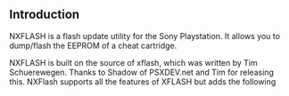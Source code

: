 
## Introduction

NXFLASH is a flash update utility for the Sony Playstation. It allows you to dump/flash the EEPROM of a cheat cartridge.

NXFLASH is built on the source of xflash, which was written by Tim Schuerewegen. Thanks to Shadow of PSXDEV.net and Tim for releasing this. NXFlash supports all the features of XFLASH but adds the following



